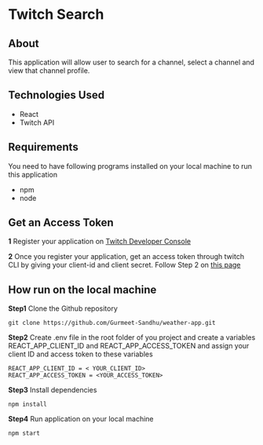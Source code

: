 # Twitch Search

## About

This application will allow user to search for a channel, select a channel and view that channel profile.

## Technologies Used
* React
* Twitch API

## Requirements
You need to have following programs installed on your local machine to run this application
* npm
* node

## Get an Access Token

**1** Register your application on [Twitch Developer Console](https://dev.twitch.tv/console/apps)

**2** Once you register your application, get an access token through twitch CLI by giving your client-id and client secret. Follow Step 2 on [this page](https://dev.twitch.tv/docs/api/)

## How run on the local machine

**Step1** Clone the Github repository
```
git clone https://github.com/Gurmeet-Sandhu/weather-app.git

```

**Step2** Create .env file in the root folder of you project and create a variables REACT_APP_CLIENT_ID and REACT_APP_ACCESS_TOKEN and assign your client ID and access token to these variables

```
REACT_APP_CLIENT_ID = < YOUR_CLIENT_ID>
REACT_APP_ACCESS_TOKEN = <YOUR_ACCESS_TOKEN>
```

**Step3** Install dependencies

```
npm install

```

**Step4** Run application on your local machine

```
npm start

```